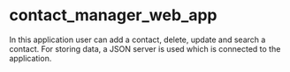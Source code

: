 # contact_manager_web_app
In this application user can add a contact, delete, update and search a contact. For storing data, a JSON server is used which is connected to the application.
